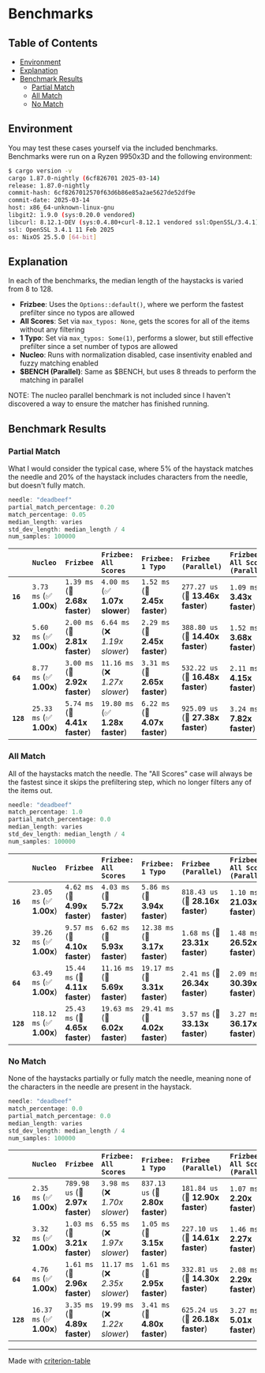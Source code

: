 # Benchmarks

## Table of Contents

- [Environment](#environment)
- [Explanation](#explanation)
- [Benchmark Results](#benchmark-results)
    - [Partial Match](#partial-match)
    - [All Match](#all-match)
    - [No Match](#no-match)

## Environment

You may test these cases yourself via the included benchmarks. Benchmarks were run on a Ryzen 9950x3D and the following environment:

```bash
$ cargo version -v
cargo 1.87.0-nightly (6cf826701 2025-03-14)
release: 1.87.0-nightly
commit-hash: 6cf8267012570f63d6b86e85a2ae5627de52df9e
commit-date: 2025-03-14
host: x86_64-unknown-linux-gnu
libgit2: 1.9.0 (sys:0.20.0 vendored)
libcurl: 8.12.1-DEV (sys:0.4.80+curl-8.12.1 vendored ssl:OpenSSL/3.4.1)
ssl: OpenSSL 3.4.1 11 Feb 2025
os: NixOS 25.5.0 [64-bit]
```

## Explanation

In each of the benchmarks, the median length of the haystacks is varied from 8 to 128.

- **Frizbee**: Uses the `Options::default()`, where we perform the fastest prefilter since no typos are allowed
- **All Scores**: Set via `max_typos: None`, gets the scores for all of the items without any filtering
- **1 Typo**: Set via `max_typos: Some(1)`, performs a slower, but still effective prefilter since a set number of typos are allowed
- **Nucleo**: Runs with normalization disabled, case insentivity enabled and fuzzy matching enabled
- **\$BENCH (Parallel)**: Same as $BENCH, but uses 8 threads to perform the matching in parallel

NOTE: The nucleo parallel benchmark is not included since I haven't discovered a way to ensure the matcher has finished running.

## Benchmark Results

### Partial Match

What I would consider the typical case, where 5% of the haystack matches the needle and 20% of the haystack includes characters from the needle, but doesn't fully match.

```rust
needle: "deadbeef"
partial_match_percentage: 0.20
match_percentage: 0.05
median_length: varies
std_dev_length: median_length / 4
num_samples: 100000
```

|           | `Nucleo`                 | `Frizbee`                      | `Frizbee: All Scores`           | `Frizbee: 1 Typo`              | `Frizbee (Parallel)`              | `Frizbee: All Scores (Parallel)`           |
|:----------|:-------------------------|:-------------------------------|:--------------------------------|:-------------------------------|:----------------------------------|:------------------------------------------ |
| **`16`**  | `3.73 ms` (✅ **1.00x**)  | `1.39 ms` (🚀 **2.68x faster**) | `4.00 ms` (✅ **1.07x slower**)  | `1.52 ms` (🚀 **2.45x faster**) | `277.27 us` (🚀 **13.46x faster**) | `1.09 ms` (🚀 **3.43x faster**)             |
| **`32`**  | `5.60 ms` (✅ **1.00x**)  | `2.00 ms` (🚀 **2.81x faster**) | `6.64 ms` (❌ *1.19x slower*)    | `2.29 ms` (🚀 **2.45x faster**) | `388.80 us` (🚀 **14.40x faster**) | `1.52 ms` (🚀 **3.68x faster**)             |
| **`64`**  | `8.77 ms` (✅ **1.00x**)  | `3.00 ms` (🚀 **2.92x faster**) | `11.16 ms` (❌ *1.27x slower*)   | `3.31 ms` (🚀 **2.65x faster**) | `532.22 us` (🚀 **16.48x faster**) | `2.11 ms` (🚀 **4.15x faster**)             |
| **`128`** | `25.33 ms` (✅ **1.00x**) | `5.74 ms` (🚀 **4.41x faster**) | `19.80 ms` (✅ **1.28x faster**) | `6.22 ms` (🚀 **4.07x faster**) | `925.09 us` (🚀 **27.38x faster**) | `3.24 ms` (🚀 **7.82x faster**)             |

### All Match

All of the haystacks match the needle. The "All Scores" case will always be the fastest since it skips the prefiltering step, which no longer filters any of the items out.

```rust
needle: "deadbeef"
match_percentage: 1.0
partial_match_percentage: 0.0
median_length: varies
std_dev_length: median_length / 4
num_samples: 100000
```

|           | `Nucleo`                  | `Frizbee`                       | `Frizbee: All Scores`           | `Frizbee: 1 Typo`               | `Frizbee (Parallel)`              | `Frizbee: All Scores (Parallel)`           |
|:----------|:--------------------------|:--------------------------------|:--------------------------------|:--------------------------------|:----------------------------------|:------------------------------------------ |
| **`16`**  | `23.05 ms` (✅ **1.00x**)  | `4.62 ms` (🚀 **4.99x faster**)  | `4.03 ms` (🚀 **5.72x faster**)  | `5.86 ms` (🚀 **3.94x faster**)  | `818.43 us` (🚀 **28.16x faster**) | `1.10 ms` (🚀 **21.03x faster**)            |
| **`32`**  | `39.26 ms` (✅ **1.00x**)  | `9.57 ms` (🚀 **4.10x faster**)  | `6.62 ms` (🚀 **5.93x faster**)  | `12.38 ms` (🚀 **3.17x faster**) | `1.68 ms` (🚀 **23.31x faster**)   | `1.48 ms` (🚀 **26.52x faster**)            |
| **`64`**  | `63.49 ms` (✅ **1.00x**)  | `15.44 ms` (🚀 **4.11x faster**) | `11.16 ms` (🚀 **5.69x faster**) | `19.17 ms` (🚀 **3.31x faster**) | `2.41 ms` (🚀 **26.34x faster**)   | `2.09 ms` (🚀 **30.39x faster**)            |
| **`128`** | `118.12 ms` (✅ **1.00x**) | `25.43 ms` (🚀 **4.65x faster**) | `19.63 ms` (🚀 **6.02x faster**) | `29.41 ms` (🚀 **4.02x faster**) | `3.57 ms` (🚀 **33.13x faster**)   | `3.27 ms` (🚀 **36.17x faster**)            |

### No Match

None of the haystacks partially or fully match the needle, meaning none of the characters in the needle are present in the haystack.

```rust
needle: "deadbeef"
match_percentage: 0.0
partial_match_percentage: 0.0
median_length: varies
std_dev_length: median_length / 4
num_samples: 100000
```

|           | `Nucleo`                 | `Frizbee`                        | `Frizbee: All Scores`           | `Frizbee: 1 Typo`                | `Frizbee (Parallel)`              | `Frizbee: All Scores (Parallel)`           |
|:----------|:-------------------------|:---------------------------------|:--------------------------------|:---------------------------------|:----------------------------------|:------------------------------------------ |
| **`16`**  | `2.35 ms` (✅ **1.00x**)  | `789.98 us` (🚀 **2.97x faster**) | `3.98 ms` (❌ *1.70x slower*)    | `837.13 us` (🚀 **2.80x faster**) | `181.84 us` (🚀 **12.90x faster**) | `1.07 ms` (🚀 **2.20x faster**)             |
| **`32`**  | `3.32 ms` (✅ **1.00x**)  | `1.03 ms` (🚀 **3.21x faster**)   | `6.55 ms` (❌ *1.97x slower*)    | `1.05 ms` (🚀 **3.15x faster**)   | `227.10 us` (🚀 **14.61x faster**) | `1.46 ms` (🚀 **2.27x faster**)             |
| **`64`**  | `4.76 ms` (✅ **1.00x**)  | `1.61 ms` (🚀 **2.96x faster**)   | `11.17 ms` (❌ *2.35x slower*)   | `1.61 ms` (🚀 **2.95x faster**)   | `332.81 us` (🚀 **14.30x faster**) | `2.08 ms` (🚀 **2.29x faster**)             |
| **`128`** | `16.37 ms` (✅ **1.00x**) | `3.35 ms` (🚀 **4.89x faster**)   | `19.99 ms` (❌ *1.22x slower*)   | `3.41 ms` (🚀 **4.80x faster**)   | `625.24 us` (🚀 **26.18x faster**) | `3.27 ms` (🚀 **5.01x faster**)             |

---
Made with [criterion-table](https://github.com/nu11ptr/criterion-table)

